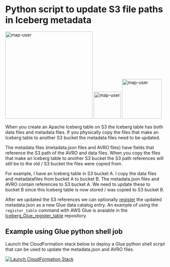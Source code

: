 # Python script to update S3 file paths in Iceberg metadata

<img width="275" alt="map-user" src="https://img.shields.io/badge/cloudformation template deployments-00-blue"> <img width="85" alt="map-user" src="https://img.shields.io/badge/views-000-green"> <img width="125" alt="map-user" src="https://img.shields.io/badge/unique visits-000-green">

When you create an Apache Iceberg table on S3 the Iceberg table has both data files and metadata files. If you physically copy the files that make an Iceberg table to another S3 bucket the metadata files need to be updated. 

The metadata files (metadata.json files and AVRO files) have fields that reference the S3 path of the AVRO and data files. When you copy the files that make an Iceberg table to another S3 bucket the S3 path references will still be to the old / S3 bucket the files were copied from.

For example, I have an Iceberg table in S3 bucket A. I copy the data files and metadatafiles from bucket A to bucket B. The metadata.json files and AVRO contain references to S3 bucket A. We need to update these to bucket B since this Iceberg table is now stored / was copied to S3 bucket B. 

After we updated the S3 references we can optionally [register](https://github.com/ev2900/Iceberg_Glue_register_table) the updated metadata.json as a new Glue data catalog entry. An example of using the ```register_table``` command with AWS Glue is avaiable in the [Iceberg_Glue_register_table](https://github.com/ev2900/Iceberg_Glue_register_table) repository.
    
## Example using Glue python shell job

Launch the CloudFormation stack below to deploy a Glue python shell script that can be used to update the metadata.json and AVRO files.

[![Launch CloudFormation Stack](https://sharkech-public.s3.amazonaws.com/misc-public/cloudformation-launch-stack.png)](https://console.aws.amazon.com/cloudformation/home#/stacks/new?stackName=iceberg-update-metadata&templateURL=https://sharkech-public.s3.amazonaws.com/misc-public/iceberg_update_metadata_script.yaml)


